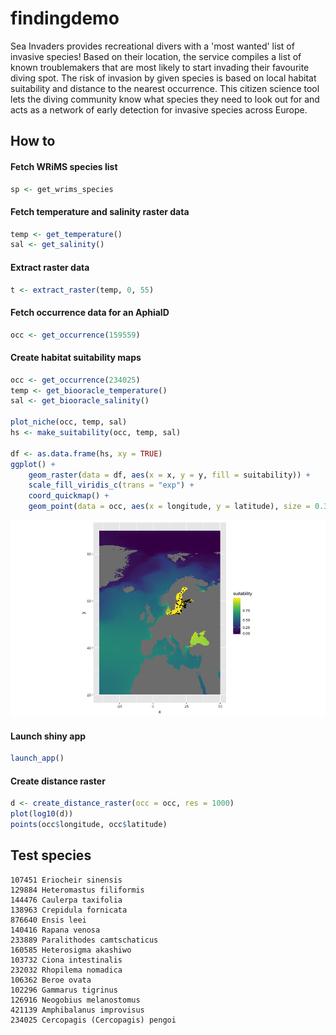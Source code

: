 # findingdemo

Sea Invaders provides recreational divers with a 'most wanted' list of invasive species! Based on their location, the service compiles a list of known troublemakers that are most likely to start invading their favourite diving spot. The risk of invasion by given species is based on local habitat suitability and distance to the nearest occurrence. This citizen science tool lets the diving community know what species they need to look out for and acts as a network of early detection for invasive species across Europe.

## How to
#### Fetch WRiMS species list

```r
sp <- get_wrims_species
```

#### Fetch temperature and salinity raster data

```r
temp <- get_temperature()
sal <- get_salinity()
```

#### Extract raster data

```r
t <- extract_raster(temp, 0, 55)
```

#### Fetch occurrence data for an AphiaID

```r
occ <- get_occurrence(159559)
```

#### Create habitat suitability maps

```r
occ <- get_occurrence(234025)
temp <- get_biooracle_temperature()
sal <- get_biooracle_salinity()

plot_niche(occ, temp, sal)
hs <- make_suitability(occ, temp, sal)

df <- as.data.frame(hs, xy = TRUE)
ggplot() +
    geom_raster(data = df, aes(x = x, y = y, fill = suitability)) +
    scale_fill_viridis_c(trans = "exp") +
    coord_quickmap() +
    geom_point(data = occ, aes(x = longitude, y = latitude), size = 0.3)
```

![suitability](cercopagis_pengoi.png)

#### Launch shiny app

```r
launch_app()
```

#### Create distance raster

```r
d <- create_distance_raster(occ = occ, res = 1000)
plot(log10(d))
points(occ$longitude, occ$latitude)
```

## Test species

```
107451 Eriocheir sinensis
129884 Heteromastus filiformis
144476 Caulerpa taxifolia
138963 Crepidula fornicata
876640 Ensis leei
140416 Rapana venosa
233889 Paralithodes camtschaticus
160585 Heterosigma akashiwo
103732 Ciona intestinalis
232032 Rhopilema nomadica
106362 Beroe ovata
102296 Gammarus tigrinus
126916 Neogobius melanostomus
421139 Amphibalanus improvisus
234025 Cercopagis (Cercopagis) pengoi
```
